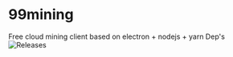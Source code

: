 # 99mining
Free cloud mining client based on electron + nodejs + yarn Dep's
![Releases](https://github.com/misha-marinenko-official/99mining/releases/tag/0.0.1)
